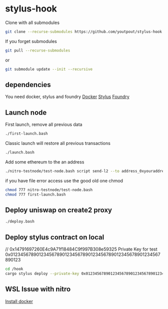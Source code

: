 # stylus-hook

Clone with all submodules

```bash
git clone --recurse-submodules https://github.com/youtpout/stylus-hook
```

If you forget submodules
```bash
git pull --recurse-submodules
```

or

```bash
git submodule update --init --recursive
```

## dependencies
You need docker, stylus and foundry
[Docker](https://docs.docker.com/engine/install/) 
[Stylus](https://docs.arbitrum.io/stylus/stylus-quickstart)
[Foundry](https://book.getfoundry.sh/getting-started/installation)

## Launch node

First launch, remove all previous data
```bash
./first-launch.bash
```
Classic launch will restore all previous transactions
```bash
./launch.bash
```

Add some ethereum to the an address
```bash
./nitro-testnode/test-node.bash script send-l2 --to address_0xyouraddress --ethamount 5
```

if you have file error access use the good old one chmod
```bash
chmod 777 nitro-testnode/test-node.bash
chmod 777 first-launch.bash 
```

## Deploy uniswap on create2 proxy
```bash
./deploy.bash
```

## Deploy stylus contract on local
// 0x14791697260E4c9A71f18484C9f997B308e59325
Private Key for test 0x0123456789012345678901234567890123456789012345678901234567890123 

```bash
cd /hook
cargo stylus deploy --private-key 0x0123456789012345678901234567890123456789012345678901234567890123 -e http://localhost:8547/
```


## WSL Issue with nitro

[Install docker](https://dev.to/kenji_goh/got-permission-denied-while-trying-to-connect-to-the-docker-daemon-socket-3dne)